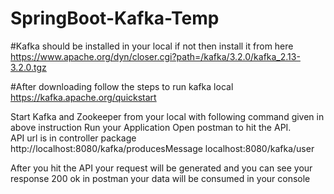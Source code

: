 # SpringBoot-Kafka-Temp

#Kafka should be installed in your local if not then install it from here
https://www.apache.org/dyn/closer.cgi?path=/kafka/3.2.0/kafka_2.13-3.2.0.tgz

#After downloading follow the steps to run kafka local
https://kafka.apache.org/quickstart

Start Kafka and Zookeeper from your local with following command given in above instruction
Run your Application 
Open postman to hit the API.</br>
API url is in controller package
http://localhost:8080/kafka/producesMessage
localhost:8080/kafka/user

After you hit the API your request will be generated and you can see your response 200 ok in postman
your data will be consumed in your console

